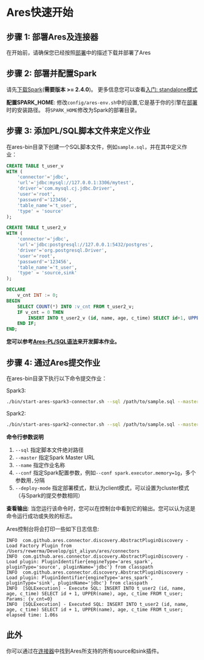# Ares快速开始

## 步骤 1: 部署Ares及连接器

在开始前，请确保您已经按照[部署](deployment.md)中的描述下载并部署了Ares

## 步骤 2: 部署并配置Spark

请先[下载Spark](https://spark.apache.org/downloads.html)(**需要版本 >= 2.4.0**)。 更多信息您可以查看[入门: standalone模式](https://spark.apache.org/docs/latest/spark-standalone.html#installing-spark-standalone-to-a-cluster)

**配置SPARK_HOME**: 修改`config/ares-env.sh`中的设置,它是基于你的引擎在[部署](deployment.md)时的安装路径。
将`SPARK_HOME`修改为Spark的部署目录。

## 步骤 3: 添加PL/SQL脚本文件来定义作业

在ares-bin目录下创建一个SQL脚本文件，例如`sample.sql`，并在其中定义作业：

```sql
CREATE TABLE t_user_v
WITH (
    'connector'='jdbc',
    'url'='jdbc:mysql://127.0.0.1:3306/mytest',
    'driver'='com.mysql.cj.jdbc.Driver',
    'user'='root',
    'password'='123456',
    'table_name'='t_user',
    'type' = 'source'
);

CREATE TABLE t_user2_v
WITH (
    'connector'='jdbc',
    'url'='jdbc:postgresql://127.0.0.1:5432/postgres',
    'driver'='org.postgresql.Driver',
    'user'='root',
    'password'='123456',
    'table_name'='t_user',
    'type' = 'source,sink'
);

DECLARE
    v_cnt INT := 0;
BEGIN
    SELECT COUNT(*) INTO :v_cnt FROM t_user2_v;
    IF v_cnt = 0 THEN
        INSERT INTO t_user2_v (id, name, age, c_time) SELECT id+1, UPPER(name), age, c_time FROM t_user_v;
    END IF;
END;
```

**您可以参考[Ares-PL/SQL语法](../plsql/ares-plsql.md)来开发脚本作业。**

## 步骤 4: 通过Ares提交作业

在ares-bin目录下执行以下命令提交作业：

Spark3: 
``` bash
./bin/start-ares-spark3-connector.sh --sql /path/to/sample.sql --master spark://127.0.0.1:7077 
``` 

Spark2:
``` bash
./bin/start-ares-spark2-connector.sh --sql /path/to/sample.sql --master spark://127.0.0.1:7077 
``` 

**命令行参数说明**

1. `--sql` 指定脚本文件绝对路径
2. `--master` 指定Spark Master URL
3. `--name` 指定作业名称
4. `--conf` 指定Spark配置参数，例如`--conf spark.executor.memory=1g`，多个参数用`,`分隔
5. `--deploy-mode` 指定部署模式，默认为client模式，可以设置为cluster模式（与Spark的提交参数相同）

**查看输出**: 当您运行该命令时，您可以在控制台中看到它的输出。您可以认为这是命令运行成功或失败的标志。

Ares控制台将会打印一些如下日志信息:

```shell
INFO  com.github.ares.connector.discovery.AbstractPluginDiscovery - Load Factory Plugin from /Users/rewerma/Develop/git_aliyun/ares/connectors
INFO  com.github.ares.connector.discovery.AbstractPluginDiscovery - Load plugin: PluginIdentifier{engineType='ares_spark', pluginType='source', pluginName='jdbc'} from classpath
INFO  com.github.ares.connector.discovery.AbstractPluginDiscovery - Load plugin: PluginIdentifier{engineType='ares_spark', pluginType='sink', pluginName='jdbc'} from classpath
INFO  [SQLExecution] - Execute SQL: INSERT INTO t_user2 (id, name, age, c_time) SELECT id + 1, UPPER(name), age, c_time FROM t_user; Params: {v_cnt=0}
INFO  [SQLExecution] - Executed SQL: INSERT INTO t_user2 (id, name, age, c_time) SELECT id + 1, UPPER(name), age, c_time FROM t_user; elapsed time: 1.06s
```

## 此外

你可以通过在[连接器]()中找到Ares所支持的所有source和sink插件。
